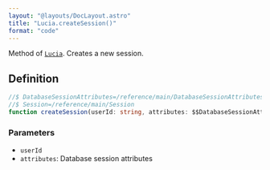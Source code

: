 ```yaml
---
layout: "@layouts/DocLayout.astro"
title: "Lucia.createSession()"
format: "code"
---
```


Method of [`Lucia`](/reference/main/Lucia). Creates a new session.

## Definition

```ts
//$ DatabaseSessionAttributes=/reference/main/DatabaseSessionAttributes
//$ Session=/reference/main/Session
function createSession(userId: string, attributes: $$DatabaseSessionAttributes): Promise<$$Session>;
```

### Parameters

- `userId`
- `attributes`: Database session attributes
